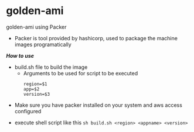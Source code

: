 # golden-ami
golden-ami using Packer

* Packer is tool provided by hashicorp, used to package the machine images programatically

***How to use***
- build.sh file to build the image
    - Arguments to be used for script to be executed
        ```
        region=$1
        app=$2
        version=$3
        ```

* Make sure you have packer installed on your system and aws access configured 

* execute shell script like this
```sh build.sh <region> <appname> <version>```


